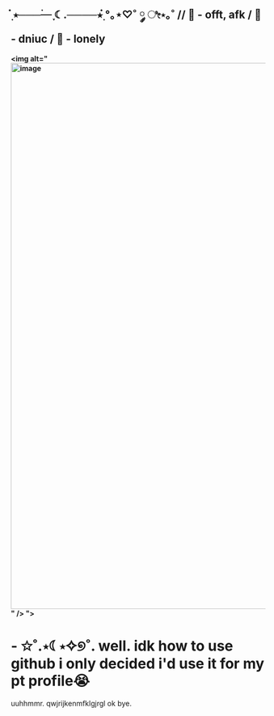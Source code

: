 ## ๋࣭ ⭑────࣪ ִֶָ☾.────⭑๋࣭  °｡⋆♡˚ ༘ ೀ⋆｡˚ // 🌙 - offt, afk / 🔴 - dniuc / 💬 - lonely

**<picture>
 <source media="(prefers-color-scheme: dark)" srcset="YOUR-DARKMODE-IMAGE">
 <source media="(prefers-color-scheme: light)" srcset="YOUR-LIGHTMODE-IMAGE">
 <img alt="<img width="1080" height="1080" alt="image" src="https://github.com/user-attachments/assets/4d10f454-cb85-456a-9232-ca7ff14ae657" />
" />
">
</picture>**
# - ✩˚.⋆☾⋆✧୭˚. well. idk how to use github i only decided i'd use it for my pt profile😭
uuhhmmr. qwjrijkenmfklgjrgl ok bye.

